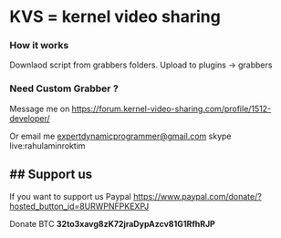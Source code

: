# KVS = kernel video sharing

### How it works
Downlaod script from grabbers folders.
Upload to plugins -> grabbers

### Need Custom Grabber ?
Message me on https://forum.kernel-video-sharing.com/profile/1512-developer/

Or email me expertdynamicprogrammer@gmail.com
skype live:rahulaminroktim

## ## Support us
If you want to support us
Paypal https://www.paypal.com/donate/?hosted_button_id=8URWPNFPKEXPJ

Donate BTC **32to3xavg8zK72jraDypAzcv81G1RfhRJP**
